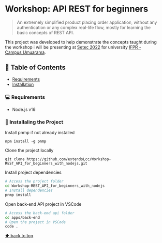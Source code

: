 
# Workshop: API REST for beginners

> An extremely simplified product placing order application, without any authentication or any complex real-life flow, mostly for learning the basic concepts of REST API.

This project was developed to help demonstrate the concepts taught during the workshop i will be presenting at [Setec 2022](https://www.even3.com.br/setec2022umuarama/) for university [IFPR - Campus Umuarama](https://umuarama.ifpr.edu.br/).

## :pushpin: Table of Contents

* [Requirements](#computer-requirements)
* [Installation](#wrench-installaling-the-project)

### :computer: Requirements


* Node.js v16

### :wrench: Installaling the Project

Install pnmp if not already installed
```
npm install -g pnmp
```
Clone the project locally
```
git clone https://github.com/extendsLcc/Workshop-REST_API_for_beginners_with_nodejs.git
```
Install project dependencies
```sh
# Access the project folder
cd Workshop-REST_API_for_beginners_with_nodejs
# Install dependencies
pnmp install
```
Open back-end API project in VSCode
```sh
# Access the back-end api folder
cd apps/back-end
# Open the project in VSCode
code .
```

[⬆ back to top](#workshop-api-rest-for-beginners)
